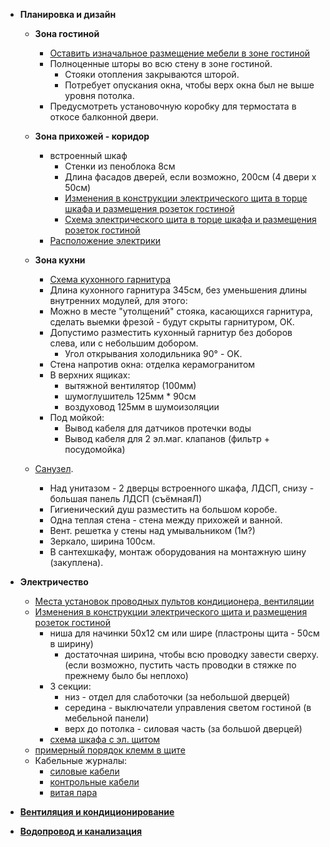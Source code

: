 * **Планировка и дизайн**

    * **Зона гостиной**
        * [Оставить изначальное размещение мебели в зоне гостиной](../v2/design/screenshots/living-room-1.png)
        * Полноценные шторы во всю стену в зоне гостиной.
          * Стояки отопления закрываются шторой.
          * Потребует опускания окна, чтобы верх окна был не выше уровня потолка.
        * Предусмотреть установочную коробку для термостата в откосе балконной двери.

    * **Зона прихожей - коридор**
      * встроенный шкаф
        * Стенки из пеноблока 8см
        * Длина фасадов дверей, если возможно, 200см (4 двери x 50см)
        * [Изменения в конструкции электрического щита в торце шкафа и размещения розеток гостиной](design/screenshots/power-distribution-cabinet-1.png)
        * [Схема электрического щита в торце шкафа и размещения розеток гостиной](electricity/2d_plans/power_box_layout.svg)
      * [Расположение электрики](electricity/2d_plans/corridor__s.png)

     * **Зона кухни**
        * [Схема кухонного гарнитура](design/2d_plans/kitchen__set.png)
        * Длина кухонного гарнитура 345см, без уменьшения длины внутренних модулей, для этого:
        * Можно в месте "утолщений" стояка, касающихся гарнитура, сделать выемки фрезой - будут скрыты гарнитуром, ОК.
        * Допустимо разместить кухонный гарнитур без доборов слева, или с небольшим добором.
          * Угол открывания холодильника 90° - OK.
        * Стена напротив окна: отделка керамогранитом
        * В верхних ящиках:
          * вытяжной вентилятор (100мм)
          * шумоглушитель 125мм * 90см 
          * воздуховод 125мм в шумоизоляции
        * Под мойкой:
          * Вывод кабеля для датчиков протечки воды
          * Вывод кабеля для 2 эл.маг. клапанов (фильтр + посудомойка)

    * [Санузел](design/screenshots/bathroom-1.png).
      * Над унитазом - 2 дверцы встроенного шкафа, ЛДСП, снизу - большая панель ЛДСП (съёмнаяЛ)
      * Гигиенический душ разместить на большом коробе.
      * Одна теплая стена - стена между прихожей и ванной.
      * Вент. решетка у стены над умывальником (1м?)
      * Зеркало, ширина 100см.
      * В сантехшкафу, монтаж оборудования на монтажную шину (закуплена).

* **Электричество**
  * [Места установок проводных пультов кондиционера, вентиляции](electricity/2d_plans/corridor__s.png)
  * [Изменения в конструкции электрического щита и размещения розеток гостиной](design/screenshots/power-distribution-cabinet-1.png)
    * ниша для начинки 50x12 см или шире (пластроны щита - 50см в ширину)
      * достаточная ширина, чтобы всю проводку завести сверху. (если возможно, пустить часть проводки в стяжке по прежнему было бы неплохо)
    * 3 секции:
      * низ - отдел для слаботочки (за небольшой дверцей)
      * середина - выключатели управления светом гостиной (в мебельной панели)
      * верх до потолка - силовая часть (за большой дверцей)
    * [схема шкафа с эл. щитом](electricity/2d_plans/power_box_layout.svg)
  * [примерный порядок клемм в щите](electricity/distribution_box/wiring_01_terminals.svg)
  * Кабельные журналы:
    * [силовые кабели](electricity/cable_lists/power.md)
    * [контрольные кабели](electricity/cable_lists/control.md)
    * [витая пара](electricity/cable_lists/utp.md)

* [**Вентиляция и кондиционирование**](hvac/index.md)
* [**Водопровод и канализация**](plumbing/index.md)
